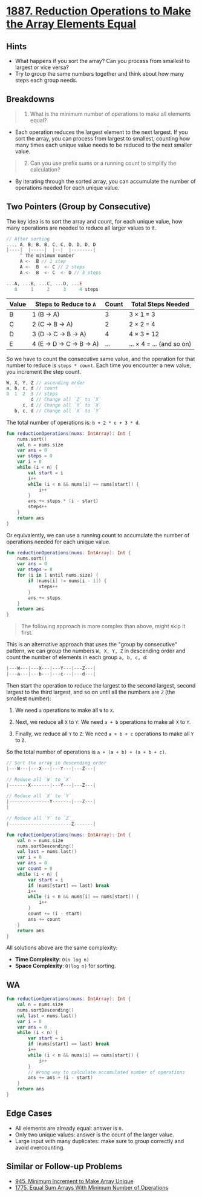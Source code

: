 # [1887. Reduction Operations to Make the Array Elements Equal](https://leetcode.com/problems/reduction-operations-to-make-the-array-elements-equal/)

## Hints

- What happens if you sort the array? Can you process from smallest to largest or vice versa?
- Try to group the same numbers together and think about how many steps each group needs.

## Breakdowns

> 1. What is the minimum number of operations to make all elements equal?

- Each operation reduces the largest element to the next largest. If you sort the array, you can process from largest to smallest, counting how many times each unique value needs to be reduced to the next smaller value.

> 2. Can you use prefix sums or a running count to simplify the calculation?

- By iterating through the sorted array, you can accumulate the number of operations needed for each unique value.

## Two Pointers (Group by Consecutive)

The key idea is to sort the array and count, for each unique value, how many operations are needed to reduce all larger values to it.

```js
// After sorting
..., A, B, B, B, C, C, D, D, D, D
|----|  |-----|  |--|  |--------|
     ^ The minimum number
     A <-  B // 1 step
     A <-  B  <- C // 2 steps
     A <-  B  <- C  <- D // 3 steps

...A, ...B, ...C, ...D, ...E
   0     1     2     3     4 steps
```

| Value | Steps to Reduce to `A`    | Count | Total Steps Needed        |
| ----- | ------------------------- | ----- | ------------------------- |
| B     | 1 (B -> A)                | 3     | 3 × 1 = 3                 |
| C     | 2 (C -> B -> A)           | 2     | 2 × 2 = 4                 |
| D     | 3 (D -> C -> B -> A)      | 4     | 4 × 3 = 12                |
| E     | 4 (E -> D -> C -> B -> A) | ...   | ... × 4 = ... (and so on) |

So we have to count the consecutive same value, and the operation for that number to reduce is `steps * count`. Each time you encounter a new value, you increment the step count.

```js
W, X, Y, Z // ascending order
a, b, c, d // count
0  1  2  3 // steps
         d // Change all `Z` to `X`
      c, d // Change all `Y` to `X`
   b, c, d // Change all `X` to `Y`
```

The total number of operations is: `b + 2 * c + 3 * d`.

```kotlin
fun reductionOperations(nums: IntArray): Int {
    nums.sort()
    val n = nums.size
    var ans = 0
    var steps = 0
    var i = 0
    while (i < n) {
        val start = i
        i++
        while (i < n && nums[i] == nums[start]) {
            i++
        }
        ans += steps * (i - start)
        steps++
    }
    return ans
}
```

Or equivalently, we can use a running count to accumulate the number of operations needed for each unique value.

```kotlin
fun reductionOperations(nums: IntArray): Int {
    nums.sort()
    var ans = 0
    var steps = 0
    for (i in 1 until nums.size) {
        if (nums[i] != nums[i - 1]) {
            steps++
        }
        ans += steps
    }
    return ans
}
```

> The following approach is more complex than above, might skip it first.

This is an alternative approach that uses the "group by consecutive" pattern, we can group the numbers `W, X, Y, Z` in descending order and count the number of elements in each group `a, b, c, d`:

```js
|---W---|---X---|---Y---|---Z---|
|---a---|---b---|---c---|---d---|
```

Then start the operation to reduce the largest to the second largest, second largest to the third largest, and so on until all the numbers are `Z` (the smallest number):

1. We need `a` operations to make all `W` to `X`.

2. Next, we reduce all `X` to `Y`: We need `a + b` operations to make all `X` to `Y`.

3. Finally, we reduce all `Y` to `Z`: We need `a + b + c` operations to make all `Y` to `Z`.

So the total number of operations is `a + (a + b) + (a + b + c)`.

```js
// Sort the array in descending order
|---W---|---X---|---Y---|---Z---|

// Reduce all `W` to `X`
|-------X-------|---Y---|---Z---|

// Reduce all `X` to `Y`
|---------------Y-------|---Z---|
|

// Reduce all `Y` to `Z`
|-----------------------Z-------|
```

```kotlin
fun reductionOperations(nums: IntArray): Int {
    val n = nums.size
    nums.sortDescending()
    val last = nums.last()
    var i = 0
    var ans = 0
    var count = 0
    while (i < n) {
        var start = i
        if (nums[start] == last) break
        i++
        while (i < n && nums[i] == nums[start]) {
            i++
        }
        count += (i - start)
        ans += count
    }
    return ans
}
```

All solutions above are the same complexity:

- **Time Complexity**: `O(n log n)`
- **Space Complexity**: `O(log n)` for sorting.

## WA

```kotlin
fun reductionOperations(nums: IntArray): Int {
    val n = nums.size
    nums.sortDescending()
    val last = nums.last()
    var i = 0
    var ans = 0
    while (i < n) {
        var start = i
        if (nums[start] == last) break
        i++
        while (i < n && nums[i] == nums[start]) {
            i++
        }
        // Wrong way to calculate accumulated number of operations
        ans += ans + (i - start)
    }
    return ans
}
```

## Edge Cases

- All elements are already equal: answer is `0`.
- Only two unique values: answer is the count of the larger value.
- Large input with many duplicates: make sure to group correctly and avoid overcounting.

## Similar or Follow-up Problems

- [945. Minimum Increment to Make Array Unique](945.minimum-increment-to-make-array-unique.md)
- [1775. Equal Sum Arrays With Minimum Number of Operations](1775.equal-sum-arrays-with-minimum-number-of-operations.md)
